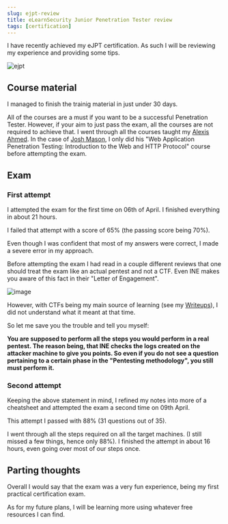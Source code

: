 ```yaml
---
slug: ejpt-review
title: eLearnSecurity Junior Penetration Tester review
tags: [certification]
---
```


I have recently achieved my eJPT certification.
As such I will be reviewing my experience and providing some tips.

<!-- truncate -->

![ejpt](https://github.com/Kunull/Blog/assets/110326359/a444c80e-1495-41b9-8fa6-c6c72bfdd45c)


## Course material
I managed to finish the trainig material in just under 30 days.

All of the courses are a must if you want to be a successful Penetration Tester. However, if your aim to just pass the exam, all the courses are not required to achieve that.
I went through all the courses taught my [Alexis Ahmed](https://www.linkedin.com/in/alexisahmed/?originalSubdomain=ke).
In the case of [Josh Mason](https://www.linkedin.com/in/joshuacmason/), I only did his "Web Application Penetration Testing: Introduction to the Web and HTTP Protocol" course before attempting the exam.


## Exam
### First attempt
I attempted the exam for the first time on 06th of April. I finished everything in about 21 hours.

I failed that attempt with a score of 65% (the passing score being 70%).

Even though I was confident that most of my answers were correct, I made a severe error in my approach.

Before attempting the exam I had read in a couple different reviews that one should treat the exam like an actual pentest and not a CTF. Even INE makes you aware of this fact in their "Letter of Engagement".

![image](https://github.com/Kunull/Blog/assets/110326359/5e447490-fb1f-45a3-adab-bfbc1bb2c7ae)

However, with CTFs being my main source of learning (see my [Writeups](https://writeups-kunull.vercel.app/)), I did not understand what it meant at that time. 

So let me save you the trouble and tell you myself: 

**You are supposed to perform all the steps you would perform in a real pentest. The reason being, that INE checks the logs created on the attacker machine to give you points. So even if you do not see a question pertaining to a certain phase in the "Pentesting methodology", you still must perform it.**



### Second attempt
Keeping the above statement in mind, I refined my notes into more of a cheatsheet and attempted the exam a second time on 09th April.

This attempt I passed with 88% (31 questions out of 35).

I went through all the steps required on all the target machines. (I still missed a few things, hence only 88%). I finished the attempt in about 16 hours, even going over most of our steps once.



## Parting thoughts
Overall I would say that the exam was a very fun experience, being my first practical certification exam.

As for my future plans, I will be learning more using whatever free resources I can find.
